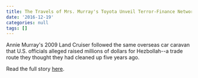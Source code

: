 ```yaml
---
title: The Travels of Mrs. Murray's Toyota Unveil Terror-Finance Network
date: '2016-12-19'
categories: null
tags: []
---
```

Annie Murray's 2009 Land Cruiser followed the same overseas car caravan that U.S. officials alleged raised millions of dollars for Hezbollah--a trade route they thought they had cleaned up five years ago.

Read the full story [here](https://t.co/KQb96JtGV2).